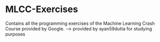 # MLCC-Exercises
Contains all the programming exercises of the Machine Learning Crash Course provided by Google. --> provided by ayan59dutta for studying purposes
